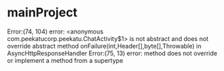mainProject
===========
Error:(74, 104) error: <anonymous com.peekatucorp.peekatu.ChatActivity$1> is not abstract and does not override abstract method onFailure(int,Header[],byte[],Throwable) in AsyncHttpResponseHandler
Error:(75, 13) error: method does not override or implement a method from a supertype
